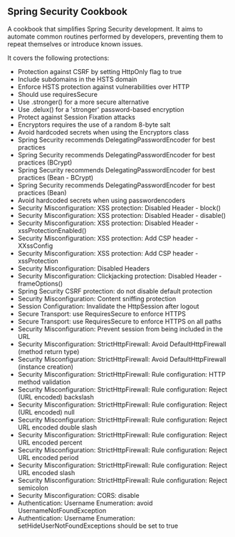 ## Spring Security Cookbook
A cookbook that simplifies Spring Security development. It aims to automate common routines
performed by developers, preventing them to repeat themselves or introduce known issues.

It covers the following protections:
<ul>
<li>Protection against CSRF by setting HttpOnly flag to true</li>
<li>Include subdomains in the HSTS domain</li>
<li>Enforce HSTS protection against vulnerabilities over HTTP</li>
<li>Should use requiresSecure</li>
<li>Use .stronger() for a more secure alternative</li>
<li>Use .delux() for a 'stronger' password-based encryption</li>
<li>Protect against Session Fixation attacks</li>
<li>Encryptors requires the use of a random 8-byte salt</li>
<li>Avoid hardcoded secrets when using the Encryptors class</li>
<li>Spring Security recommends DelegatingPasswordEncoder for best practices </li>
<li>Spring Security recommends DelegatingPasswordEncoder for best practices (BCrypt)</li>
<li>Spring Security recommends DelegatingPasswordEncoder for best practices (Bean - BCrypt)</li>
<li>Spring Security recommends DelegatingPasswordEncoder for best practices (Bean)</li>
<li>Avoid hardcoded secrets when using passwordencoders</li>
<li>Security Misconfiguration: XSS protection: Disabled Header - block()</li>
<li>Security Misconfiguration: XSS protection: Disabled Header - disable()</li>
<li>Security Misconfiguration: XSS protection: Disabled Header - xssProtectionEnabled()</li>
<li>Security Misconfiguration: XSS protection: Add CSP header - XXssConfig</li>
<li>Security Misconfiguration: XSS protection: Add CSP header - xssProtection</li>
<li>Security Misconfiguration: Disabled Headers</li>
<li>Security Misconfiguration: Clickjacking protection: Disabled Header - frameOptions()</li>
<li>Spring Security CSRF protection: do not disable default protection</li>
<li>Security Misconfiguration: Content sniffing protection</li>
<li>Session Configuration: Invalidate the HttpSession after logout</li>
<li>Secure Transport: use RequiresSecure to enforce HTTPS</li>
<li>Secure Transport: use RequiresSecure to enforce HTTPS on all paths</li>
<li>Security Misconfiguration: Prevent session from being included in the URL</li>
<li>Security Misconfiguration: StrictHttpFirewall: Avoid DefaultHttpFirewall (method return type)</li>
<li>Security Misconfiguration: StrictHttpFirewall: Avoid DefaultHttpFirewall (instance creation)</li>
<li>Security Misconfiguration: StrictHttpFirewall: Rule configuration: HTTP method validation</li>
<li>Security Misconfiguration: StrictHttpFirewall: Rule configuration: Reject (URL encoded) backslash</li>
<li>Security Misconfiguration: StrictHttpFirewall: Rule configuration: Reject (URL encoded) null</li>
<li>Security Misconfiguration: StrictHttpFirewall: Rule configuration: Reject URL encoded double slash</li>
<li>Security Misconfiguration: StrictHttpFirewall: Rule configuration: Reject URL encoded percent</li>
<li>Security Misconfiguration: StrictHttpFirewall: Rule configuration: Reject URL encoded period</li>
<li>Security Misconfiguration: StrictHttpFirewall: Rule configuration: Reject URL encoded slash</li>
<li>Security Misconfiguration: StrictHttpFirewall: Rule configuration: Reject semicolon</li>
<li>Security Misconfiguration: CORS: disable</li>
<li>Authentication: Username Enumeration: avoid UsernameNotFoundException</li>
<li>Authentication: Username Enumeration: setHideUserNotFoundExceptions should be set to true</li>
</ul>

